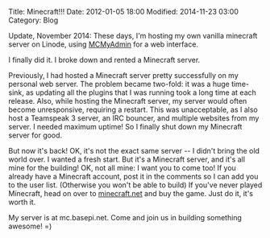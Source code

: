 Title: Minecraft!!!
Date: 2012-01-05 18:00
Modified: 2014-11-23 03:00
Category: Blog

Update, November 2014: These days, I'm hosting my own vanilla minecraft server
on Linode, using [MCMyAdmin][mcmyadmin] for a web interface.

[mcmyadmin]: http://www.mcmyadmin.com

I finally did it.  I broke down and rented a Minecraft server.

Previously, I had hosted a Minecraft server pretty successfully on my personal
web server.  The problem became two-fold:  it was a huge time-sink, as updating
all the plugins that I was running took a long time at each release.  Also,
while hosting the Minecraft server, my server would often become unresponsive,
requiring a restart.  This was unacceptable, as I also host a Teamspeak 3
server, an IRC bouncer, and multiple websites from my server.  I needed maximum
uptime!  So I finally shut down my Minecraft server for good.

But now it's back!  OK, it's not the exact same server -- I didn't bring the
old world over.  I wanted a fresh start.  But it's a Minecraft server, and it's
all mine for the building!  OK, not all mine:  I want you to come too!  If you
already have a Minecraft account, post it in the comments so I can add you to
the user list.  (Otherwise you won't be able to build)  If you've never played
Minecraft, head on over to [minecraft.net][1] and buy the game.  Just do it,
it's worth it.

My server is at mc.basepi.net.  Come and join us in building something awesome!
=)

[1]: http://minecraft.net
